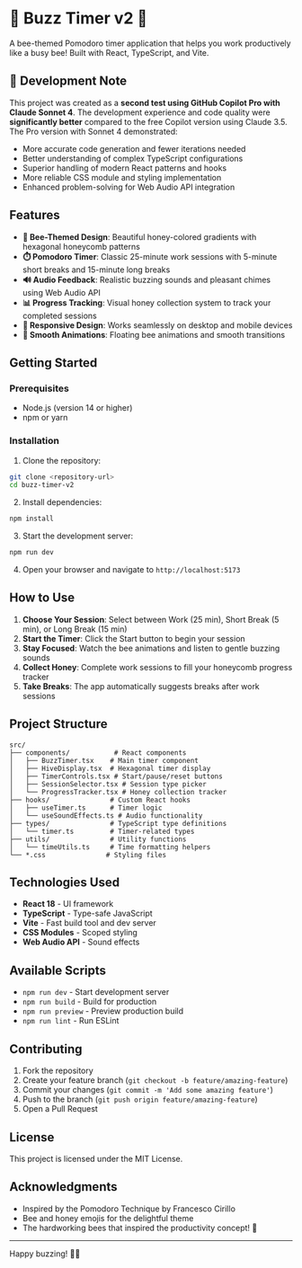 # 🐝 Buzz Timer v2 🍯

A bee-themed Pomodoro timer application that helps you work productively like a busy bee! Built with React, TypeScript, and Vite.

## 🤖 Development Note

This project was created as a **second test using GitHub Copilot Pro with Claude Sonnet 4**. The development experience and code quality were **significantly better** compared to the free Copilot version using Claude 3.5. The Pro version with Sonnet 4 demonstrated:

- More accurate code generation and fewer iterations needed
- Better understanding of complex TypeScript configurations
- Superior handling of modern React patterns and hooks
- More reliable CSS module and styling implementation
- Enhanced problem-solving for Web Audio API integration

## Features

- **🐝 Bee-Themed Design**: Beautiful honey-colored gradients with hexagonal honeycomb patterns
- **⏱️ Pomodoro Timer**: Classic 25-minute work sessions with 5-minute short breaks and 15-minute long breaks
- **🔊 Audio Feedback**: Realistic buzzing sounds and pleasant chimes using Web Audio API
- **📊 Progress Tracking**: Visual honey collection system to track your completed sessions
- **📱 Responsive Design**: Works seamlessly on desktop and mobile devices
- **🎨 Smooth Animations**: Floating bee animations and smooth transitions

## Getting Started

### Prerequisites

- Node.js (version 14 or higher)
- npm or yarn

### Installation

1. Clone the repository:
```bash
git clone <repository-url>
cd buzz-timer-v2
```

2. Install dependencies:
```bash
npm install
```

3. Start the development server:
```bash
npm run dev
```

4. Open your browser and navigate to `http://localhost:5173`

## How to Use

1. **Choose Your Session**: Select between Work (25 min), Short Break (5 min), or Long Break (15 min)
2. **Start the Timer**: Click the Start button to begin your session
3. **Stay Focused**: Watch the bee animations and listen to gentle buzzing sounds
4. **Collect Honey**: Complete work sessions to fill your honeycomb progress tracker
5. **Take Breaks**: The app automatically suggests breaks after work sessions

## Project Structure

```
src/
├── components/           # React components
│   ├── BuzzTimer.tsx    # Main timer component
│   ├── HiveDisplay.tsx  # Hexagonal timer display
│   ├── TimerControls.tsx # Start/pause/reset buttons
│   ├── SessionSelector.tsx # Session type picker
│   └── ProgressTracker.tsx # Honey collection tracker
├── hooks/               # Custom React hooks
│   ├── useTimer.ts      # Timer logic
│   └── useSoundEffects.ts # Audio functionality
├── types/               # TypeScript type definitions
│   └── timer.ts         # Timer-related types
├── utils/               # Utility functions
│   └── timeUtils.ts     # Time formatting helpers
└── *.css               # Styling files
```

## Technologies Used

- **React 18** - UI framework
- **TypeScript** - Type-safe JavaScript
- **Vite** - Fast build tool and dev server
- **CSS Modules** - Scoped styling
- **Web Audio API** - Sound effects

## Available Scripts

- `npm run dev` - Start development server
- `npm run build` - Build for production
- `npm run preview` - Preview production build
- `npm run lint` - Run ESLint

## Contributing

1. Fork the repository
2. Create your feature branch (`git checkout -b feature/amazing-feature`)
3. Commit your changes (`git commit -m 'Add some amazing feature'`)
4. Push to the branch (`git push origin feature/amazing-feature`)
5. Open a Pull Request

## License

This project is licensed under the MIT License.

## Acknowledgments

- Inspired by the Pomodoro Technique by Francesco Cirillo
- Bee and honey emojis for the delightful theme
- The hardworking bees that inspired the productivity concept! 🐝

---

Happy buzzing! 🐝✨
